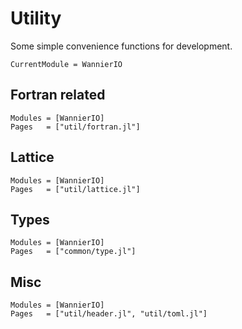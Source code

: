 # Utility

Some simple convenience functions for development.

```@meta
CurrentModule = WannierIO
```

## Fortran related

```@autodocs
Modules = [WannierIO]
Pages   = ["util/fortran.jl"]
```

## Lattice

```@autodocs
Modules = [WannierIO]
Pages   = ["util/lattice.jl"]
```

## Types

```@autodocs
Modules = [WannierIO]
Pages   = ["common/type.jl"]
```

## Misc

```@autodocs
Modules = [WannierIO]
Pages   = ["util/header.jl", "util/toml.jl"]
```
